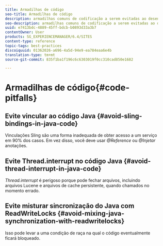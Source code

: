```yaml
---
title: Armadilhas de código
seo-title: Armadilhas de código
description: armadilhas comuns de codificação a serem evitadas ao desenvolver para o AEM
seo-description: armadilhas comuns de codificação a serem evitadas ao desenvolver para o AEM
uuid: e7413bdc-4889-45ff-bdcb-b0893d33a3b7
contentOwner: User
products: SG_EXPERIENCEMANAGER/6.4/SITES
content-type: reference
topic-tags: best-practices
discoiquuid: 01362026-a696-4a5d-94e9-ea784eaa6e4b
translation-type: tm+mt
source-git-commit: 835f1ba1f196c6c6303019f0cc310cad850e1682

---
```



# Armadilhas de código{#code-pitfalls}

## Evite vincular ao código Java {#avoid-sling-bindings-in-java-code}

Vinculações Sling são uma forma inadequada de obter acesso a um serviço em 90% dos casos. Em vez disso, você deve usar *@Reference* ou *@Injetar* anotações.

## Evite Thread.interrupt no código Java {#avoid-thread-interrupt-in-java-code}

*Thread.interrupt* é perigoso porque pode fechar arquivos, incluindo arquivos Lucene e arquivos de cache persistente, quando chamados no momento errado.

## Evite misturar sincronização do Java com ReadWriteLocks {#avoid-mixing-java-synchronization-with-readwritelocks}

Isso pode levar a uma condição de raça na qual o código eventualmente ficará bloqueado.
